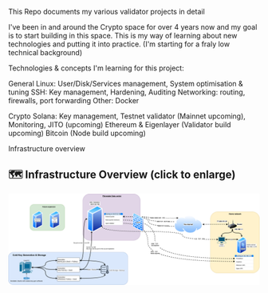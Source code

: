 This Repo documents my various validator projects in detail

I've been in and around the Crypto space for over 4 years now and my goal is to start building in this space. This is my way of learning about new technologies and putting it into practice. (I'm starting for a fraly low technical background)

Technologies & concepts I'm learning for this project:

General
Linux: User/Disk/Services management, System optimisation & tuning
SSH: Key management, Hardening, Auditing
Networking: routing, firewalls, port forwarding
Other: Docker



Crypto
Solana: Key management, Testnet validator (Mainnet upcoming), Monitoring, JITO (upcoming)
Ethereum & Eigenlayer (Validator build upcoming)
Bitcoin (Node build upcoming)



Infrastructure overview
## 🗺️ Infrastructure Overview (click to enlarge)

![Validator Architecture](Architecture/docs/Infra-overview.drawio.png)


